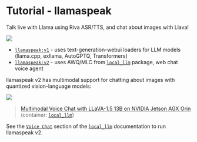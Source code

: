 # Tutorial - llamaspeak

Talk live with Llama using Riva ASR/TTS, and chat about images with Llava!

<a href="https://github.com/dusty-nv/jetson-containers/tree/master/packages/llm/local_llm#local_llm" target=”_blank”><img src="https://raw.githubusercontent.com/dusty-nv/jetson-containers/docs/docs/images/llamaspeak_voice_clip.gif"></a>

* [`llamaspeak:v1`](https://github.com/dusty-nv/jetson-containers/tree/master/packages/llm/llamaspeak) - uses text-generation-webui loaders for LLM models (llama.cpp, exllama, AutoGPTQ, Transformers)
* [`llamaspeak:v2`](https://github.com/dusty-nv/jetson-containers/tree/master/packages/llm/local_llm) - uses AWQ/MLC from [`local_llm`](https://github.com/dusty-nv/jetson-containers/tree/master/packages/llm/local_llm) package, web chat voice agent 

llamaspeak v2 has multimodal support for chatting about images with quantized vision-language models:

<a href="https://github.com/dusty-nv/jetson-containers/tree/master/packages/llm/local_llm#local_llm" target=”_blank”><img src="https://raw.githubusercontent.com/dusty-nv/jetson-containers/docs/docs/images/llamaspeak_llava_clip.gif"></a>
> [Multimodal Voice Chat with LLaVA-1.5 13B on NVIDIA Jetson AGX Orin](https://www.youtube.com/watch?v=9ObzbbBTbcc) (container: [`local_llm`](https://github.com/dusty-nv/jetson-containers/tree/master/packages/llm/local_llm))  

See the [`Voice Chat`](https://github.com/dusty-nv/jetson-containers/tree/master/packages/llm/local_llm#voice-chat) section of the [`local_llm`](https://github.com/dusty-nv/jetson-containers/tree/master/packages/llm/local_llm) documentation to run llamaspeak v2.